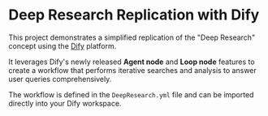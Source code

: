 # Deep Research Replication with Dify

This project demonstrates a simplified replication of the "Deep Research" concept using the [Dify](https://dify.ai/) platform.

It leverages Dify's newly released **Agent node** and **Loop node** features to create a workflow that performs iterative searches and analysis to answer user queries comprehensively.

The workflow is defined in the `DeepResearch.yml` file and can be imported directly into your Dify workspace.
